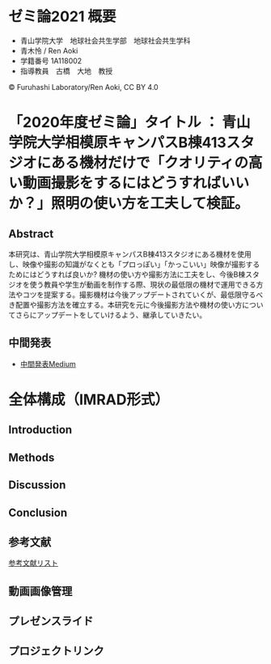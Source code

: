 # ゼミ論2021 概要

- 青山学院大学　地球社会共生学部　地球社会共生学科
- 青木怜 / Ren Aoki
- 学籍番号 1A118002
- 指導教員　古橋　大地　教授

© Furuhashi Laboratory/Ren Aoki, CC BY 4.0

# 「2020年度ゼミ論」タイトル ： 青山学院大学相模原キャンパスB棟413スタジオにある機材だけで「クオリティの高い動画撮影をするにはどうすればいいか？」照明の使い方を工夫して検証。

## Abstract
本研究は、青山学院大学相模原キャンパスB棟413スタジオにある機材を使用し、映像や撮影の知識がなくとも「プロっぽい」「かっこいい」映像が撮影するためにはどうすれば良いか? 機材の使い方や撮影方法に工夫をし、今後B棟スタジオを使う教員や学生が動画を制作する際、現状の最低限の機材で運用できる方法やコツを提案する。撮影機材は今後アップデートされていくが、最低限守るべき配置や撮影方法を確立する。本研究を元に今後撮影方法や機材の使い方についてさらにアップデートをしていけるよう、継承していきたい。

## 中間発表
- [中間発表Medium](https://medium.com/furuhashilab/%E6%92%AE%E5%BD%B1-%E3%81%AB%E3%81%AF%E5%85%89%E3%81%8C%E5%A4%A7%E4%BA%8B-e93177bb91e6)

# 全体構成（IMRAD形式）

## Introduction

## Methods

## Discussion

## Conclusion

## 参考文献
[参考文献リスト](https://docs.google.com/spreadsheets/d/1aTm66UNxFB5cAVl1_44wyT1jAr8qmjzAisON0W4mXs0/edit?usp=sharing)

## 動画画像管理

## プレゼンスライド

## プロジェクトリンク
